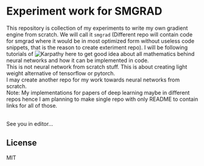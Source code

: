 # Experiment work for SMGRAD

This repository is collection of my experiments to write my own gradient engine from scratch. We will call it `smgrad` (Different repo will contain code for smgrad where it would be in most optimized form without useless code snippets, that is the reason to create exteriment repo). I will be following tutorials of ![Karpathy](https://twitter.com/karpathy) here to get good idea about all mathematics behind neural networks and how it can be implemented in code.
<br>
This is not neural network from scratch stuff. This is about creating light weight alternative of tensorflow or pytorch.
<br>
I may create another repo for my work towards neural networks from scratch.
<br>
Note: My implementations for papers of deep learning maybe in different repos hence I am planning to make single repo with only README to contain links for all of those.

<br>
See you in editor...

## License

MIT
